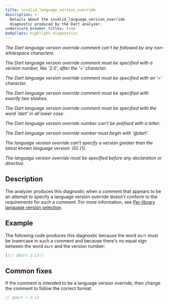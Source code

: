 ```yaml
---
title: invalid_language_version_override
description: >-
  Details about the invalid_language_version_override
  diagnostic produced by the Dart analyzer.
underscore_breaker_titles: true
bodyClass: highlight-diagnostics
---
```


_The Dart language version override comment can't be followed by any non-whitespace characters._

_The Dart language version override comment must be specified with a version number, like '2.0', after the '=' character._

_The Dart language version override comment must be specified with an '=' character._

_The Dart language version override comment must be specified with exactly two slashes._

_The Dart language version override comment must be specified with the word 'dart' in all lower case._

_The Dart language version override number can't be prefixed with a letter._

_The Dart language version override number must begin with '@dart'._

_The language version override can't specify a version greater than the latest known language version: {0}.{1}._

_The language version override must be specified before any declaration or directive._

## Description

The analyzer produces this diagnostic when a comment that appears to be an
attempt to specify a language version override doesn't conform to the
requirements for such a comment. For more information, see
[Per-library language version selection](https://dart.dev/resources/language/evolution#per-library-language-version-selection).

## Example

The following code produces this diagnostic because the word `dart` must
be lowercase in such a comment and because there's no equal sign between
the word `dart` and the version number:

```dart
[!// @Dart 2.13!]
```

## Common fixes

If the comment is intended to be a language version override, then change
the comment to follow the correct format:

```dart
// @dart = 2.13
```
